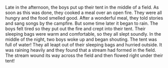 Late in the afternoon, the boys put up their tent in the middle of a field. As soon as this was done, they cooked a meal over an open fire. They were all hungry and the food smelled good. After a wonderful meal, they told stories and sang songs by the campfire. But some time later it began to rain. The boys felt tired so they put out the fire and crept into their tent. Their sleeping bags were warm and comfortable, so they all slept soundly. In the middle of the night, two boys woke up and began shouting. The tent was full of water! They all leapt out of their sleeping bags and hurried outside. It was raining heavily and they found that a stream had formed in the field. The stream wound its way across the field and then flowed right under their tent!



